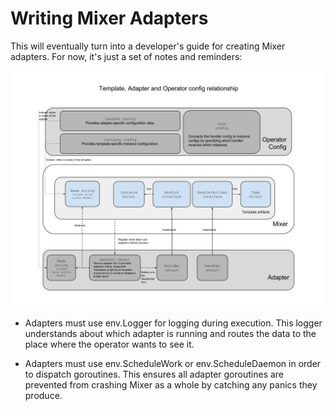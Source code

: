 # Writing Mixer Adapters

This will eventually turn into a developer's guide for 
creating Mixer adapters. For now, it's just a set of
notes and reminders:

![test](https://github.com/guptasu/mixer/blob/ADG/doc/dev/img/template_adapter_perator_config_relationship.svg)

- Adapters must use env.Logger for logging during
execution. This logger understands about which adapter
is running and routes the data to the place where the
operator wants to see it.

- Adapters must use env.ScheduleWork or env.ScheduleDaemon
in order to dispatch goroutines. This ensures all adapter goroutines
are prevented from crashing Mixer as a whole by catching
any panics they produce.
